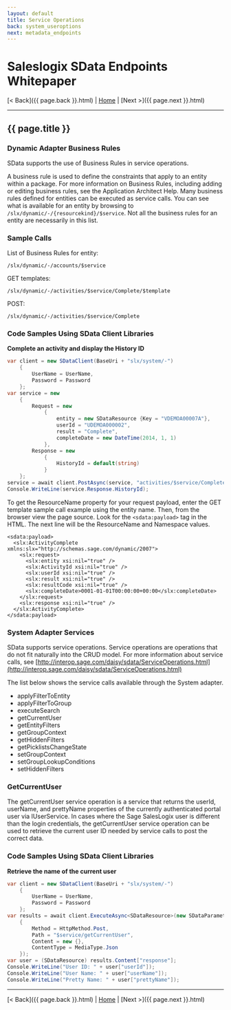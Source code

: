 ```yaml
---
layout: default
title: Service Operations
back: system_useroptions
next: metadata_endpoints
---
```


# Saleslogix SData Endpoints Whitepaper #

[< Back]({{ page.back }}.html) | [Home](index.html) | [Next >]({{ page.next }}.html)

---

## {{ page.title }} ##

### Dynamic Adapter Business Rules ###
SData supports the use of Business Rules in service operations.

A business rule is used to define the constraints that apply to an entity within a package. For
more information on Business Rules, including adding or editing business rules, see the
Application Architect Help. Many business rules defined for entities can be executed as service
calls. You can see what is available for an entity by browsing to `/slx/dynamic/-/{resourcekind}/$service`.
Not all the business rules for an entity are necessarily in this list.

### Sample Calls ###
List of Business Rules for entity:

    /slx/dynamic/-/accounts/$service

GET templates:

    /slx/dynamic/-/activities/$service/Complete/$template

POST:

    /slx/dynamic/-/activities/$service/Complete

### Code Samples Using SData Client Libraries ###

**Complete an activity and display the History ID**

```csharp
var client = new SDataClient(BaseUri + "slx/system/-")
    {
        UserName = UserName,
        Password = Password
    };
var service = new
    {
        Request = new
            {
                entity = new SDataResource {Key = "VDEMOA00007A"},
                userId = "UDEMOA000002",
                result = "Complete",
                completeDate = new DateTime(2014, 1, 1)
            },
        Response = new
            {
                HistoryId = default(string)
            }
    };
service = await client.PostAsync(service, "activities/$service/Complete");
Console.WriteLine(service.Response.HistoryId);
```

To get the ResourceName property for your request payload, enter the GET template sample call
example using the entity name. Then, from the browser view the page source. Look for the
`<sdata:payload>` tag in the HTML. The next line will be the ResourceName and Namespace values.

    <sdata:payload>
      <slx:ActivityComplete xmlns:slx="http://schemas.sage.com/dynamic/2007">
        <slx:request>
          <slx:entity xsi:nil="true" />
          <slx:ActivityId xsi:nil="true" />
          <slx:userId xsi:nil="true" />
          <slx:result xsi:nil="true" />
          <slx:resultCode xsi:nil="true" />
          <slx:completeDate>0001-01-01T00:00:00+00:00</slx:completeDate>
        </slx:request>
        <slx:response xsi:nil="true" />
      </slx:ActivityComplete>
    </sdata:payload>

### System Adapter Services ###
SData supports service operations. Service operations are operations that do not fit naturally
into the CRUD model. For more information about service calls, see
[http://interop.sage.com/daisy/sdata/ServiceOperations.html](http://interop.sage.com/daisy/sdata/ServiceOperations.html)

The list below shows the service calls available through the System adapter.

- applyFilterToEntity
- applyFilterToGroup
- executeSearch
- getCurrentUser
- getEntityFilters
- getGroupContext
- getHiddenFilters
- getPicklistsChangeState
- setGroupContext
- setGroupLookupConditions
- setHiddenFilters

### GetCurrentUser ###
The getCurrentUser service operation is a service that returns the userId, userName, and
prettyName properties of the currently authenticated portal user via IUserService. In cases
where the Sage SalesLogix user is different than the login credentials, the getCurrentUser
service operation can be used to retrieve the current user ID needed by service calls to post the
correct data.

### Code Samples Using SData Client Libraries ###

**Retrieve the name of the current user**

```csharp
var client = new SDataClient(BaseUri + "slx/system/-")
    {
        UserName = UserName,
        Password = Password
    };
var results = await client.ExecuteAsync<SDataResource>(new SDataParameters
    {
        Method = HttpMethod.Post,
        Path = "$service/getCurrentUser",
        Content = new {},
        ContentType = MediaType.Json
    });
var user = (SDataResource) results.Content["response"];
Console.WriteLine("User ID: " + user["userId"]);
Console.WriteLine("User Name: " + user["userName"]);
Console.WriteLine("Pretty Name: " + user["prettyName"]);
```

---

[< Back]({{ page.back }}.html) | [Home](index.html) | [Next >]({{ page.next }}.html)